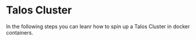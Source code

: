 # Talos Cluster

In the following steps you can leanr how to spin up a Talos Cluster in docker containers.

